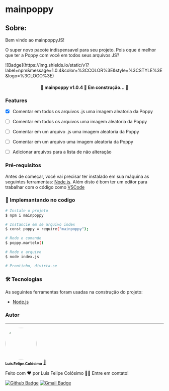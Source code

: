 # mainpoppy


## Sobre:
<p align="center">

Bem vindo ao mainpoppyJS!

O super novo pacote indispensavel para seu projeto.
Pois oque é melhor que ter a Poppy com você em todos seus arquivos JS?
</p>
![Badge](https://img.shields.io/static/v1?label=npm&message=1.0.4&color=%3CCOLOR%3E&style=%3CSTYLE%3E&logo=%3CLOGO%3E)

<h4 align="center"> 
	🚧  mainpoppy v1.0.4 🔨 Em construção...  🚧
</h4>


### Features

- [x] Comentar em todos os arquivos .js uma imagem aleatoria da Poppy
- [ ] Comentar em todos os arquivos uma imagem aleatoria da Poppy
- [ ] Comentar em um arquivo .js uma imagem aleatoria da Poppy
- [ ] Comentar em um arquivo uma imagem aleatoria da Poppy
- [ ] Adicionar arquivos para a lista de não alteração


### Pré-requisitos

Antes de começar, você vai precisar ter instalado em sua máquina as seguintes ferramentas:
[Node.js](https://nodejs.org/). 
Além disto é bom ter um editor para trabalhar com o código como [VSCode](https://code.visualstudio.com/)

### 🎲 Implemantando no codigo

```bash
# Instale o projeto
$ npm i mainpoppy

# Instancie em se arquivo index
$ const poppy = require("mainpoppy");

# Rode o comando
$ poppy.martelo()

# Rode o arquivo
$ node index.js

# Prontinho, divirta-se
```

### 🛠 Tecnologias

As seguintes ferramentas foram usadas na construção do projeto:

- [Node.js](https://nodejs.org/en/)



### Autor
---

<a href="https://luisfelipecolosimo.com.br">
 <img style="border-radius: 50%;" src="https://luisfelipecolosimo.com.br/assets/images/profile.png" width="100px;" alt=""/>
 <br />
 <sub><b>Luís Felipe Colósimo</b></sub></a> <a href="https://luisfelipecolosimo.com.br" title="Rocketseat">🚀</a>


Feito com ❤️ por Luís Felipe Colósimo 👋🏽 Entre em contato!

[![Github Badge](https://img.shields.io/badge/-@tgmarinho-1ca0f1?style=flat-square&labelColor=1ca0f1&logo=github&logoColor=white&link=https://github.com/bysla)](https://github.com/bysla) 
[![Gmail Badge](https://img.shields.io/badge/-luisfelipecolosimo@gmail.com-c14438?style=flat-square&logo=Gmail&logoColor=white&link=mailto:luisfelipecolosimoo@gmail.com)](mailto:luisfelipecolosimo@gmail.com)

